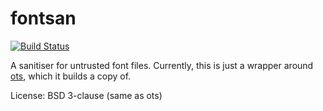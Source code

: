 # fontsan

[![Build Status](https://travis-ci.org/servo/fontsan.svg?branch=master)](https://travis-ci.org/servo/fontsan)

A sanitiser for untrusted font files. Currently, this is just a wrapper around
[ots](https://github.com/khaledhosny/ots), which it builds a copy of.

License: BSD 3-clause (same as ots)
